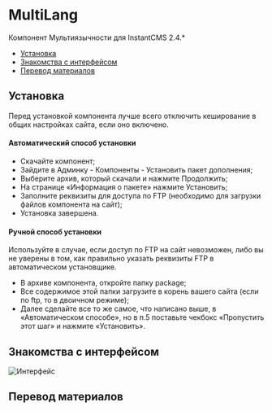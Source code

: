 # MultiLang
Компонент Мультиязычности для InstantCMS 2.4.*

- [Установка](#Установка)
- [Знакомства с интерфейсом](#Знакомства-с-интерфейсом)
- [Перевод материалов](#Перевод-материалов)

## Установка

Перед установкой компонента лучше всего отключить кеширование в общих настройках сайта, если оно включено.

#### Автоматический способ установки
* Скачайте компонент;
* Зайдите в Админку - Компоненты - Установить пакет дополнения;
* Выберите архив, который скачали и нажмите Продолжить;
* На странице «Информация о пакете» нажмите Установить;
* Заполните реквизиты для доступа по FTP (необходимо для загрузки файлов компонента на сайт);
* Установка завершена.

#### Ручной способ установки
Используйте в случае, если доступ по FTP на сайт невозможен, либо вы не уверены в том, как правильно указать реквизиты FTP в автоматическом установщике.
* В архиве компонента, откройте папку package;
* Все содержимое этой папки загрузите в корень вашего сайта (если по ftp, то в двоичном режиме);
* Далее сделайте все то же самое, что написано выше, в «Автоматическом способе», но в п.5 поставьте чекбокс «Пропустить этот шаг» и нажмите «Установить».

## Знакомства с интерфейсом
![Интерфейс](http://my-instantcms.ru/upload/u1/ml_interface.jpg "Интерфейс")

## Перевод материалов
